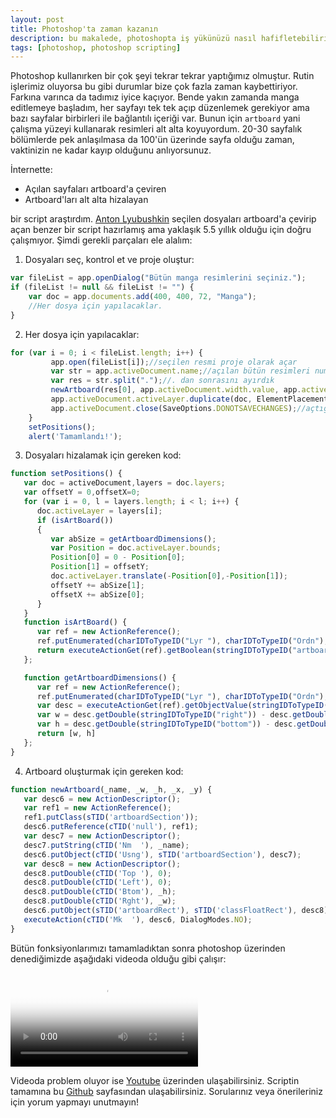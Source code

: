 ```yaml
---
layout: post
title: Photoshop'ta zaman kazanın
description: bu makalede, photoshopta iş yükünüzü nasıl hafifletebiliriz? onu inceleyeceğiz.
tags: [photoshop, photoshop scripting]
---
```

Photoshop kullanırken bir çok şeyi tekrar tekrar yaptığımız olmuştur. Rutin işlerimiz oluyorsa bu gibi durumlar bize çok fazla zaman kaybettiriyor. Farkına varınca da tadımız iyice kaçıyor. Bende yakın zamanda manga editlemeye başladım, her sayfayı tek tek açıp düzenlemek gerekiyor ama bazı sayfalar birbirleri ile bağlantılı içeriği var. Bunun için `artboard` yani çalışma yüzeyi kullanarak resimleri alt alta koyuyordum. 20-30 sayfalık bölümlerde pek anlaşılmasa da 100'ün üzerinde sayfa olduğu zaman, vaktinizin ne kadar kayıp olduğunu anlıyorsunuz.

İnternette:
* Açılan sayfaları artboard'a çeviren
* Artboard'ları alt alta hizalayan

bir script araştırdım. [Anton Lyubushkin][antonL] seçilen dosyaları artboard'a çevirip açan benzer bir script hazırlamış ama yaklaşık 5.5 yıllık olduğu için doğru çalışmıyor. Şimdi gerekli parçaları ele alalım:

[antonL]: https://community.adobe.com/t5/photoshop/import-images-to-artboards/td-p/8430829

1. Dosyaları seç, kontrol et ve proje oluştur:
```javascript
var fileList = app.openDialog("Bütün manga resimlerini seçiniz.");
if (fileList != null && fileList != "") {
    var doc = app.documents.add(400, 400, 72, "Manga");
    //Her dosya için yapılacaklar.
}
```
2. Her dosya için yapılacaklar:
```javascript
for (var i = 0; i < fileList.length; i++) {
         app.open(fileList[i]);//seçilen resmi proje olarak açar
         var str = app.activeDocument.name;//açılan bütün resimleri numaralandırmak için ismini tutan bir değişken ekledik
         var res = str.split(".");//. dan sonrasını ayırdık
         newArtboard(res[0], app.activeDocument.width.value, app.activeDocument.height.value, 0, delta);//açılan resim artboarda çevirildi
         app.activeDocument.activeLayer.duplicate(doc, ElementPlacement.INSIDE);//projemize artboard'ı kopyaladık
         app.activeDocument.close(SaveOptions.DONOTSAVECHANGES);//açtığımız resmi kaydetmeden kapattık
    }
    setPositions();
    alert('Tamamlandı!');
```
3. Dosyaları hizalamak için gereken kod:
```javascript
function setPositions() {
   var doc = activeDocument,layers = doc.layers;
   var offsetY = 0,offsetX=0;
   for (var i = 0, l = layers.length; i < l; i++) {
      doc.activeLayer = layers[i];
      if (isArtBoard()) 
      {
         var abSize = getArtboardDimensions();
         var Position = doc.activeLayer.bounds;
         Position[0] = 0 - Position[0];
         Position[1] = offsetY;
         doc.activeLayer.translate(-Position[0],-Position[1]);
         offsetY += abSize[1];
         offsetX += abSize[0];
      }
   }
   function isArtBoard() {
      var ref = new ActionReference();
      ref.putEnumerated(charIDToTypeID("Lyr "), charIDToTypeID("Ordn"), charIDToTypeID("Trgt"));
      return executeActionGet(ref).getBoolean(stringIDToTypeID("artboardEnabled"));
   };

   function getArtboardDimensions() {
      var ref = new ActionReference();
      ref.putEnumerated(charIDToTypeID("Lyr "), charIDToTypeID("Ordn"), charIDToTypeID("Trgt"));
      var desc = executeActionGet(ref).getObjectValue(stringIDToTypeID("artboard")).getObjectValue(stringIDToTypeID("artboardRect"));
      var w = desc.getDouble(stringIDToTypeID("right")) - desc.getDouble(stringIDToTypeID("left"));
      var h = desc.getDouble(stringIDToTypeID("bottom")) - desc.getDouble(stringIDToTypeID("top"));
      return [w, h]
   };
}
```
4. Artboard oluşturmak için gereken kod:
```javascript
function newArtboard(_name, _w, _h, _x, _y) {
   var desc6 = new ActionDescriptor();
   var ref1 = new ActionReference();
   ref1.putClass(sTID('artboardSection'));
   desc6.putReference(cTID('null'), ref1);
   var desc7 = new ActionDescriptor();
   desc7.putString(cTID('Nm  '), _name);
   desc6.putObject(cTID('Usng'), sTID('artboardSection'), desc7);
   var desc8 = new ActionDescriptor();
   desc8.putDouble(cTID('Top '), 0);
   desc8.putDouble(cTID('Left'), 0);
   desc8.putDouble(cTID('Btom'), _h);
   desc8.putDouble(cTID('Rght'), _w);
   desc6.putObject(sTID('artboardRect'), sTID('classFloatRect'), desc8);
   executeAction(cTID('Mk  '), desc6, DialogModes.NO);
}
```
Bütün fonksiyonlarımızı tamamladıktan sonra photoshop üzerinden denediğimizde aşağıdaki videoda olduğu gibi çalışır:

<video preload="auto" poster="/assets/img/ps-thumb.png" src="/assets/video/screen-recorder-sat-feb-06-2021-00-03-56.webm" type="video/mp4" autoplay controls></video>

Videoda problem oluyor ise [Youtube][youtubelink] üzerinden ulaşabilirsiniz. Scriptin tamamına bu [Github][githublink] sayfasından ulaşabilirsiniz. Sorularınız veya önerileriniz için yorum yapmayı unutmayın!

[githublink]: https://github.com/ergulburak/PhotoshopScripts-MangaEditing
[youtubelink]: https://www.youtube.com/watch?v=msskMjMZeY4